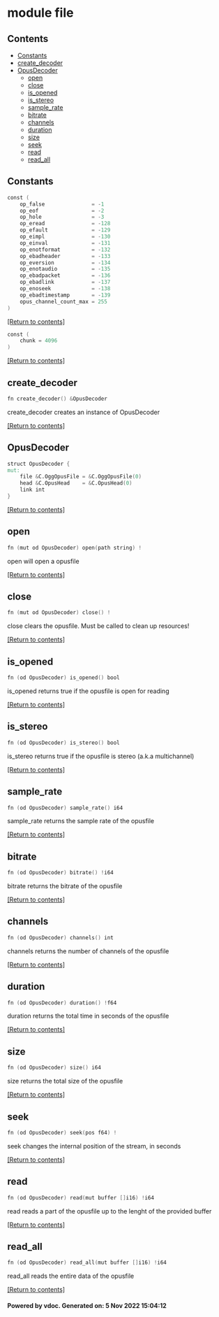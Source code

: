 # module file




## Contents
- [Constants](#Constants)
- [create_decoder](#create_decoder)
- [OpusDecoder](#OpusDecoder)
  - [open](#open)
  - [close](#close)
  - [is_opened](#is_opened)
  - [is_stereo](#is_stereo)
  - [sample_rate](#sample_rate)
  - [bitrate](#bitrate)
  - [channels](#channels)
  - [duration](#duration)
  - [size](#size)
  - [seek](#seek)
  - [read](#read)
  - [read_all](#read_all)

## Constants
```v
const (
	op_false               = -1
	op_eof                 = -2
	op_hole                = -3
	op_eread               = -128
	op_efault              = -129
	op_eimpl               = -130
	op_einval              = -131
	op_enotformat          = -132
	op_ebadheader          = -133
	op_eversion            = -134
	op_enotaudio           = -135
	op_ebadpacket          = -136
	op_ebadlink            = -137
	op_enoseek             = -138
	op_ebadtimestamp       = -139
	opus_channel_count_max = 255
)
```


[[Return to contents]](#Contents)

```v
const (
	chunk = 4096
)
```


[[Return to contents]](#Contents)

## create_decoder
```v
fn create_decoder() &OpusDecoder
```

create_decoder creates an instance of OpusDecoder

[[Return to contents]](#Contents)

## OpusDecoder
```v
struct OpusDecoder {
mut:
	file &C.OggOpusFile = &C.OggOpusFile(0)
	head &C.OpusHead    = &C.OpusHead(0)
	link int
}
```


[[Return to contents]](#Contents)

## open
```v
fn (mut od OpusDecoder) open(path string) !
```

open will open a opusfile

[[Return to contents]](#Contents)

## close
```v
fn (mut od OpusDecoder) close() !
```

close clears the opusfile. Must be called to clean up resources!

[[Return to contents]](#Contents)

## is_opened
```v
fn (od OpusDecoder) is_opened() bool
```

is_opened returns true if the opusfile is open for reading

[[Return to contents]](#Contents)

## is_stereo
```v
fn (od OpusDecoder) is_stereo() bool
```

is_stereo returns true if the opusfile is stereo (a.k.a multichannel)

[[Return to contents]](#Contents)

## sample_rate
```v
fn (od OpusDecoder) sample_rate() i64
```

sample_rate returns the sample rate of the opusfile

[[Return to contents]](#Contents)

## bitrate
```v
fn (od OpusDecoder) bitrate() !i64
```

bitrate returns the bitrate of the opusfile

[[Return to contents]](#Contents)

## channels
```v
fn (od OpusDecoder) channels() int
```

channels returns the number of channels of the opusfile

[[Return to contents]](#Contents)

## duration
```v
fn (od OpusDecoder) duration() !f64
```

duration returns the total time in seconds of the opusfile

[[Return to contents]](#Contents)

## size
```v
fn (od OpusDecoder) size() i64
```

size returns the total size of the opusfile

[[Return to contents]](#Contents)

## seek
```v
fn (od OpusDecoder) seek(pos f64) !
```

seek changes the internal position of the stream, in seconds

[[Return to contents]](#Contents)

## read
```v
fn (od OpusDecoder) read(mut buffer []i16) !i64
```

read reads a part of the opusfile up to the lenght of the provided buffer

[[Return to contents]](#Contents)

## read_all
```v
fn (od OpusDecoder) read_all(mut buffer []i16) !i64
```

read_all reads the entire data of the opusfile

[[Return to contents]](#Contents)

#### Powered by vdoc. Generated on: 5 Nov 2022 15:04:12
